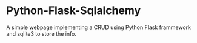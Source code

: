 # Python-Flask-Sqlalchemy
A simple webpage implementing a CRUD using Python Flask frammework and sqlite3 to store the info.

